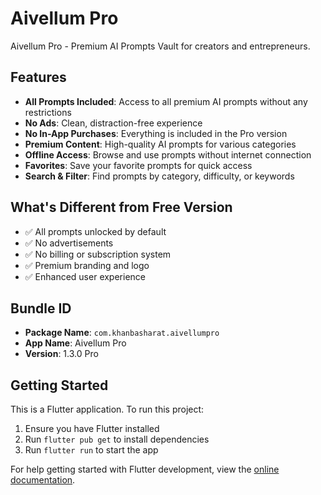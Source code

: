 # Aivellum Pro

Aivellum Pro - Premium AI Prompts Vault for creators and entrepreneurs.

## Features

- **All Prompts Included**: Access to all premium AI prompts without any restrictions
- **No Ads**: Clean, distraction-free experience
- **No In-App Purchases**: Everything is included in the Pro version
- **Premium Content**: High-quality AI prompts for various categories
- **Offline Access**: Browse and use prompts without internet connection
- **Favorites**: Save your favorite prompts for quick access
- **Search & Filter**: Find prompts by category, difficulty, or keywords

## What's Different from Free Version

- ✅ All prompts unlocked by default
- ✅ No advertisements
- ✅ No billing or subscription system
- ✅ Premium branding and logo
- ✅ Enhanced user experience

## Bundle ID

- **Package Name**: `com.khanbasharat.aivellumpro`
- **App Name**: Aivellum Pro
- **Version**: 1.3.0 Pro

## Getting Started

This is a Flutter application. To run this project:

1. Ensure you have Flutter installed
2. Run `flutter pub get` to install dependencies
3. Run `flutter run` to start the app

For help getting started with Flutter development, view the
[online documentation](https://docs.flutter.dev/).

